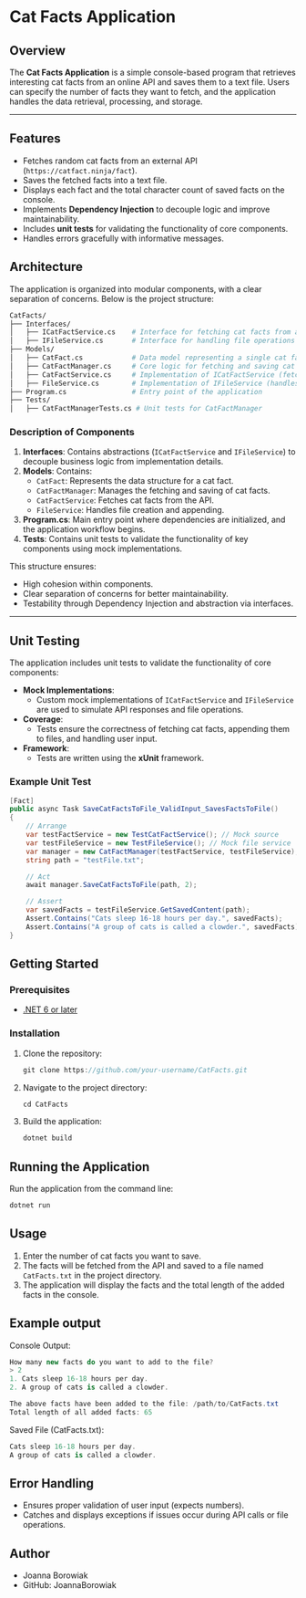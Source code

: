 # Cat Facts Application

## Overview

The **Cat Facts Application** is a simple console-based program that retrieves interesting cat facts from an online API and saves them to a text file. Users can specify the number of facts they want to fetch, and the application handles the data retrieval, processing, and storage.

---

## Features

- Fetches random cat facts from an external API (`https://catfact.ninja/fact`).
- Saves the fetched facts into a text file.
- Displays each fact and the total character count of saved facts on the console.
- Implements **Dependency Injection** to decouple logic and improve maintainability.
- Includes **unit tests** for validating the functionality of core components.
- Handles errors gracefully with informative messages.

## Architecture
The application is organized into modular components, with a clear separation of concerns. Below is the project structure:

```bash
CatFacts/
├── Interfaces/
│   ├── ICatFactService.cs    # Interface for fetching cat facts from an API
│   ├── IFileService.cs       # Interface for handling file operations
├── Models/
│   ├── CatFact.cs            # Data model representing a single cat fact
│   ├── CatFactManager.cs     # Core logic for fetching and saving cat facts
│   ├── CatFactService.cs     # Implementation of ICatFactService (fetches data from API)
│   ├── FileService.cs        # Implementation of IFileService (handles file operations)
├── Program.cs                # Entry point of the application
├── Tests/
│   ├── CatFactManagerTests.cs # Unit tests for CatFactManager
```
### Description of Components

1. **Interfaces**: Contains abstractions (`ICatFactService` and `IFileService`) to decouple business logic from implementation details.
2. **Models**: Contains:
   - `CatFact`: Represents the data structure for a cat fact.
   - `CatFactManager`: Manages the fetching and saving of cat facts.
   - `CatFactService`: Fetches cat facts from the API.
   - `FileService`: Handles file creation and appending.
3. **Program.cs**: Main entry point where dependencies are initialized, and the application workflow begins.
4. **Tests**: Contains unit tests to validate the functionality of key components using mock implementations.

This structure ensures:
- High cohesion within components.
- Clear separation of concerns for better maintainability.
- Testability through Dependency Injection and abstraction via interfaces.

---

## Unit Testing

The application includes unit tests to validate the functionality of core components:

- **Mock Implementations**:
  - Custom mock implementations of `ICatFactService` and `IFileService` are used to simulate API responses and file operations.
- **Coverage**:
  - Tests ensure the correctness of fetching cat facts, appending them to files, and handling user input.
- **Framework**:
  - Tests are written using the **xUnit** framework.

### Example Unit Test

```csharp
[Fact]
public async Task SaveCatFactsToFile_ValidInput_SavesFactsToFile()
{
    // Arrange
    var testFactService = new TestCatFactService(); // Mock source
    var testFileService = new TestFileService(); // Mock file service
    var manager = new CatFactManager(testFactService, testFileService);
    string path = "testFile.txt";

    // Act
    await manager.SaveCatFactsToFile(path, 2);

    // Assert
    var savedFacts = testFileService.GetSavedContent(path);
    Assert.Contains("Cats sleep 16-18 hours per day.", savedFacts);
    Assert.Contains("A group of cats is called a clowder.", savedFacts);
}
```
## Getting Started

### Prerequisites
- [.NET 6 or later](https://dotnet.microsoft.com/download)

### Installation

1. Clone the repository:
   ```csharp
   git clone https://github.com/your-username/CatFacts.git
   ```
2. Navigate to the project directory:
   ```csharp
   cd CatFacts
   ```
3. Build the application:
   ```csharp
   dotnet build
   ```
## Running the Application
Run the application from the command line:
  ```csharp
  dotnet run
  ```
## Usage
1. Enter the number of cat facts you want to save.
2. The facts will be fetched from the API and saved to a file named `CatFacts.txt` in the project directory.
3. The application will display the facts and the total length of the added facts in the console.

## Example output
Console Output:
```csharp
How many new facts do you want to add to the file?
> 2
1. Cats sleep 16-18 hours per day.
2. A group of cats is called a clowder.

The above facts have been added to the file: /path/to/CatFacts.txt
Total length of all added facts: 65
```
Saved File (CatFacts.txt):
```csharp
Cats sleep 16-18 hours per day.
A group of cats is called a clowder.
```
## Error Handling
- Ensures proper validation of user input (expects numbers).
- Catches and displays exceptions if issues occur during API calls or file operations.

## Author
- Joanna Borowiak
- GitHub: JoannaBorowiak
   
